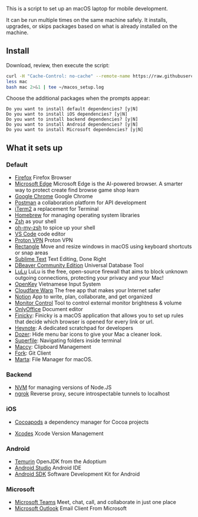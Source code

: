 This is a script to set up an macOS laptop for mobile development.

It can be run multiple times on the same machine safely.
It installs, upgrades, or skips packages
based on what is already installed on the machine.

## Install

Download, review, then execute the script:

```bash
curl -H "Cache-Control: no-cache" --remote-name https://raw.githubusercontent.com/acumenrev/laptop_setup/master/laptop_setup
less mac
bash mac 2>&1 | tee ~/macos_setup.log
```


Choose the additional packages when the prompts appear:

```
Do you want to install default dependencies? [y|N]
Do you want to install iOS dependencies? [y|N]
Do you want to install backend dependencies? [y|N]
Do you want to install Android dependencies? [y|N]
Do you want to install Microsoft dependencies? [y|N]
```

## What it sets up

### Default
- [Firefox] Firefox Browser
- [Microsoft Edge] Microsoft Edge is the AI-powered browser. A smarter way to protect create find browse game shop learn
- [Google Chrome] Google Chrome
- [Postman] a collaboration platform for API development
- [iTerm2] a replacement for Terminal
- [Homebrew] for managing operating system libraries
- [Zsh] as your shell
- [oh-my-zsh] to spice up your shell
- [VS Code] code editor
- [Proton VPN] Proton VPN
- [Rectangle] Move and resize windows in macOS using keyboard shortcuts or snap areas
- [Sublime Text] Text Editing, Done Right
- [DBeaver Community Edition]  Universal Database Tool 
- [LuLu] LuLu is the free, open-source firewall that aims to block unknown outgoing connections, protecting your privacy and your Mac! 
- [OpenKey] Vietnamese Input System
- [Cloudfare Warp] The free app that makes your Internet safer
- [Notion] App to write, plan, collaborate, and get organized
- [Monitor Control] Tool to control external monitor brightness & volume
- [OnlyOffice] Document editor
- [Finicky]: Finicky is a macOS application that allows you to set up rules that decide which browser is opened for every link or url.
- [Heynote]: A dedicated scratchpad for developers
- [Dozer]: Hide menu bar icons to give your Mac a cleaner look.
- [Superfile]: Navigating folders inside terminal
- [Maccy]: Clipboard Management
- [Fork]: Git Client
- [Marta]: File Manager for macOS.


[Firefox]: https://www.mozilla.org/en-US/firefox/new/
[Microsoft Edge]: https://www.microsoft.com/en-us/edge?form
[google chrome]: https://www.google.com/chrome/
[postman]: https://www.postman.com/
[iTerm2]: https://iterm2.com/
[homebrew]: http://brew.sh/
[rvm]: https://rvm.io/
[zsh]: http://www.zsh.org/
[oh-my-zsh]: http://ohmyz.sh/
[vs code]: https://code.visualstudio.com/
[Proton VPN]: https://protonvpn.com/
[Rectangle]: https://rectangleapp.com/
[Sublime Text]: https://www.sublimetext.com/
[DBeaver Community Edition]: https://dbeaver.io/
[LuLu]: https://objective-see.org/products/lulu.html
[OpenKey]: https://open-key.org/
[Cloudfare Warp]: https://cloudflarewarp.com/
[Notion]: https://www.notion.so/
[Monitor Control]: https://github.com/MonitorControl/MonitorControl
[OnlyOffice]: https://www.onlyoffice.com/
[Finicky]: https://github.com/johnste/finicky
[Heynote]: https://github.com/heyman/heynote/
[Dozer]: https://github.com/Mortennn/Dozer
[Superfile]: https://github.com/MHNightCat/superfile
[Maccy]: https://maccy.app
[Fork]: https://fork.dev/
[Marta]: https://marta.sh/

### Backend

- [NVM] for managing versions of Node.JS
- [ngrok] Reverse proxy, secure introspectable tunnels to localhost

[NVM]: https://github.com/creationix/nvm
[ngrok]: https://ngrok.com

### iOS

- [Cocoapods] a dependency manager for Cocoa projects

- [Xcodes] Xcode Version Management

[cocoapods]: https://cocoapods.org/
[Xcodes]: https://github.com/XcodesOrg/XcodesApp

### Android

- [Temurin] OpenJDK from the Adoptium
- [Android Studio] Android IDE
- [Android SDK] Software Development Kit for Android

[temurin]: https://adoptium.net
[android studio]: https://developer.android.com/studio/index.html
[android sdk]: https://developer.android.com/studio/releases/sdk-tools


### Microsoft

- [Microsoft Teams] Meet, chat, call, and collaborate in just one place
- [Microsoft Outlook] Email Client From Microsoft

[Microsoft Teams]: https://www.microsoft.com/en-us/microsoft-teams/group-chat-software
[Microsoft Outlook]: https://outlook.live.com/owa/

